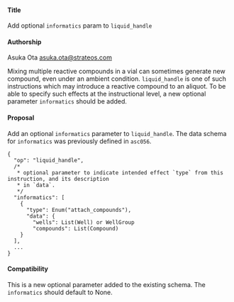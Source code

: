 #### **Title**
Add optional `informatics` param to `liquid_handle`

#### **Authorship**
Asuka Ota <asuka.ota@strateos.com>

Mixing multiple reactive compounds in a vial can sometimes generate new compound, even under an ambient condition. `liquid_handle` is one of such instructions which may introduce a reactive compound to an aliquot. To be able to specify such effects at the instructional level, a new optional parameter `informatics` should be added.

#### **Proposal**
Add an optional `informatics` parameter to `liquid_handle`. The data schema for `informatics` was previously defined in `asc056`.

```
{
  "op": "liquid_handle",
  /* 
   * optional parameter to indicate intended effect `type` from this instruction, and its description
   * in `data`.
   */
  "informatics": [
    {
      "type": Enum("attach_compounds"),
      "data": {
        "wells": List(Well) or WellGroup
        "compounds": List(Compound)
    }
  ],
  ...
}
```

#### **Compatibility**
This is a new optional parameter added to the existing schema. The `informatics` should default to None.